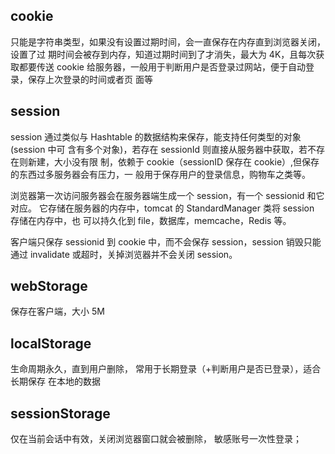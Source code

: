 ## cookie

只能是字符串类型，如果没有设置过期时间，会一直保存在内存直到浏览器关闭，设置了过
期时间会被存到内存，知道过期时间到了才消失，最大为 4K，且每次获取都要传送 cookie
给服务器，一般用于判断用户是否登录过网站，便于自动登录，保存上次登录的时间或者页
面等

## session

session 通过类似与 Hashtable 的数据结构来保存，能支持任何类型的对象(session 中可
含有多个对象)，若存在 sessionId 则直接从服务器中获取，若不存在则新建，大小没有限
制，依赖于 cookie（sessionID 保存在 cookie）,但保存的东西过多服务器会有压力，一
般用于保存用户的登录信息，购物车之类等。

浏览器第一次访问服务器会在服务器端生成一个 session，有一个 sessionid 和它对应。
它存储在服务器的内存中，tomcat 的 StandardManager 类将 session 存储在内存中，也
可以持久化到 file，数据库，memcache，Redis 等。

客户端只保存 sessionid 到 cookie 中，而不会保存 session，session 销毁只能通过
invalidate 或超时，关掉浏览器并不会关闭 session。

## webStorage

保存在客户端，大小 5M

## localStorage

生命周期永久，直到用户删除， 常用于长期登录（+判断用户是否已登录），适合长期保存
在本地的数据

## sessionStorage

仅在当前会话中有效，关闭浏览器窗口就会被删除， 敏感账号一次性登录；
